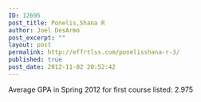 ```yaml
---
ID: 12695
post_title: Ponelis,Shana R
author: Joel DesArmo
post_excerpt: ""
layout: post
permalink: http://effrtlss.com/ponelisshana-r-3/
published: true
post_date: 2012-11-02 20:52:42
---
```

<p>Average GPA in Spring 2012 for first course listed: 2.975</p>